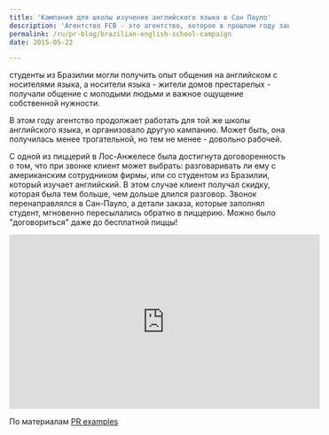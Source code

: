 ```yaml
---
title: 'Кампания для школы изучения английского языка в Сан Пауло'
description: 'Агентство FCB - это агентство, которое в прошлом году завоевало множество наград со своей кампанией &quot;Speaking Exchange&quot;.'
permalink: /ru/pr-blog/brazilian-english-school-campaign
date: 2015-05-22

---
```


студенты из Бразилии могли получить опыт общения на английском с носителями языка, а носители языка - жители домов престарелых - получали общение с молодыми людьми и важное ощущение собственной нужности.

В этом году агентство продолжает работать для той же школы английского языка, и организовало другую кампанию. Может быть, она получилась менее трогательной, но тем не менее - довольно рабочей.

С одной из пиццерий в Лос-Анжелесе была достигнута договоренность о том, что при звонке клиент может выбрать: разговаривать ли ему с американским сотрудником фирмы, или со студентом из Бразилии, который изучает английский. В этом случае клиент получал скидку, которая была тем больше, чем дольше длился разговор. Звонок перенаправлялся в  Сан-Пауло, а детали заказа, которые заполнял студент, мгновенно пересылались обратно в пиццерию. Можно было "договориться" даже до бесплатной пиццы!

<iframe width="560" height="315" src="https://www.youtube.com/embed/waqIuNFcZfY" frameborder="0" allowfullscreen></iframe>

По материалам <a href="https://prexamples.com/">PR examples</a>

